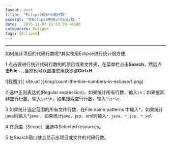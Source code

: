 ```yaml
---
layout: post
title:  "Eclipse统计代码行数"
excerpt: "在Eclipse中统计代码行数。"
date:   2015-11-07 15:53:29 +0800
categories: Eclipse
tags: [Eclipse]
---
```

---

如何统计项目的代码行数呢?其实使用Eclipse进行统计很方便.

1  点击要进行统计代码行数的的项目或者文件夹，在菜单栏点击**Search**，然后点击**File...** ,当然也可以直接使用快捷键**Ctrl+H**

![截图]({{ site.url }}/img/count-the-line-numbers-in-eclipse/1.png)

2  选中正则表达式(Regular expression)，如果统计所有行数，输入`\n`；如果搜索非空行行数，输入`\s*\n`，如果搜索空行行数，输入`^\s*\n`

3  如果统计选定范围的所有文件行数，在File name patterns 中输入*，如果统计java则输入*.java ，如果统计java、jsp、xml则输入`*.java, *.jsp, *.xml`

4  在范围（Scope）里选中Selected resources。

5  在Search窗口就会显示出项目或文件的代码行数。
